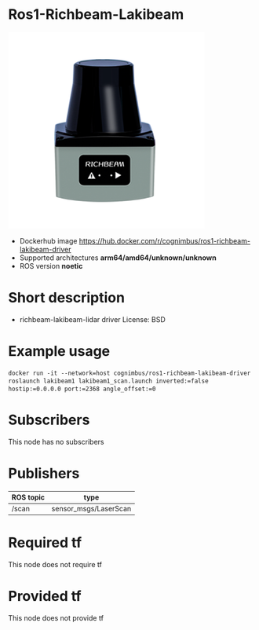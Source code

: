 # Ros1-Richbeam-Lakibeam

<img src="./ros1-richbeam-lakibeam/lakibeam.png" alt="ros1-richbeam-lakibeam" width="400"/>

* Dockerhub image https://hub.docker.com/r/cognimbus/ros1-richbeam-lakibeam-driver
* Supported architectures <b>arm64/amd64/unknown/unknown</b>
* ROS version <b>noetic
</b>

# Short description
* richbeam-lakibeam-lidar driver
License: BSD

# Example usage
```
docker run -it --network=host cognimbus/ros1-richbeam-lakibeam-driver roslaunch lakibeam1 lakibeam1_scan.launch inverted:=false hostip:=0.0.0.0 port:=2368 angle_offset:=0
```

# Subscribers
This node has no subscribers


# Publishers
ROS topic | type
--- | ---
/scan | sensor_msgs/LaserScan


# Required tf
This node does not require tf


# Provided tf
This node does not provide tf


